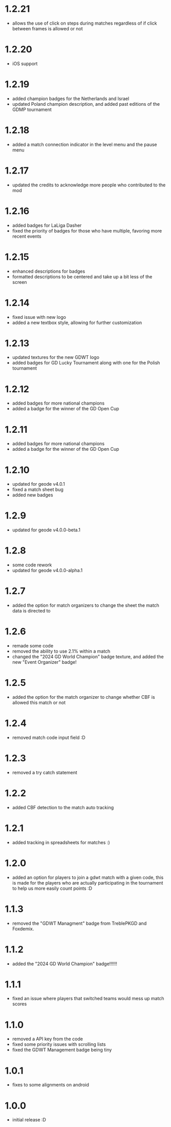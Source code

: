 # 1.2.21
- allows the use of click on steps during matches regardless of if click between frames is allowed or not

# 1.2.20
- iOS support

# 1.2.19
- added champion badges for the Netherlands and Israel
- updated Poland champion description, and added past editions of the GDMP tournament

# 1.2.18
- added a match connection indicator in the level menu and the pause menu

# 1.2.17
- updated the credits to acknowledge more people who contributed to the mod

# 1.2.16
- added badges for LaLiga Dasher
- fixed the priority of badges for those who have multiple, favoring more recent events

# 1.2.15
- enhanced descriptions for badges
- formatted descriptions to be centered and take up a bit less of the screen

# 1.2.14
- fixed issue with new logo
- added a new textbox style, allowing for further customization

# 1.2.13
- updated textures for the new GDWT logo
- added badges for GD Lucky Tournament along with one for the Polish tournament

# 1.2.12
- added badges for more national champions
- added a badge for the winner of the GD Open Cup

# 1.2.11
- added badges for more national champions
- added a badge for the winner of the GD Open Cup

# 1.2.10
- updated for geode v4.0.1
- fixed a match sheet bug
- added new badges

# 1.2.9
- updated for geode v4.0.0-beta.1

# 1.2.8
- some code rework
- updated for geode v4.0.0-alpha.1

# 1.2.7
- added the option for match organizers to change the sheet the match data is directed to

# 1.2.6
- remade some code
- removed the ability to use 2.1% within a match
- changed the "2024 GD World Champion" badge texture, and added the new "Event Organizer" badge!

# 1.2.5
- added the option for the match organizer to change whether CBF is allowed this match or not

# 1.2.4
- removed match code input field :D

# 1.2.3
- removed a try catch statement

# 1.2.2
- added CBF detection to the match auto tracking

# 1.2.1
- added tracking in spreadsheets for matches :)

# 1.2.0
- added an option for players to join a gdwt match with a given code, this is made for the players who are actually participating in the tournament to help us more easily count points :D

# 1.1.3
- removed the "GDWT Managment" badge from <cy>TreblePKGD</c> and <cy>Foxdemix</c>.

# 1.1.2
- added the "2024 GD World Champion" badge!!!!!!

# 1.1.1
- fixed an issue where players that switched teams would mess up match scores

# 1.1.0
- removed a API key from the code
- fixed some priority issues with scrolling lists
- fixed the GDWT Management badge being tiny

# 1.0.1
- fixes to some alignments on android

# 1.0.0
- initial release :D